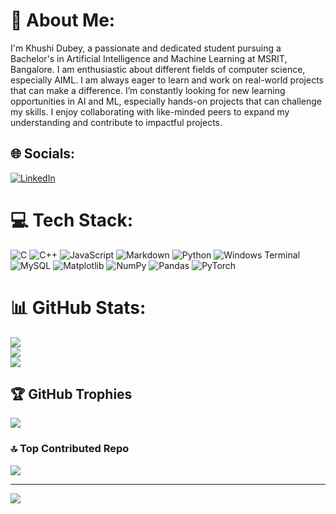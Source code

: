 # 💫 About Me:
I'm Khushi Dubey, a passionate and dedicated student pursuing a Bachelor's in Artificial Intelligence and Machine Learning at MSRIT, Bangalore. I am enthusiastic about different fields of computer science, especially AIML. I am always eager to learn and work on real-world projects that can make a difference.
I’m constantly looking for new learning opportunities in AI and ML, especially hands-on projects that can challenge my skills. I enjoy collaborating with like-minded peers to expand my understanding and contribute to impactful projects.


## 🌐 Socials:
[![LinkedIn](https://img.shields.io/badge/LinkedIn-%230077B5.svg?logo=linkedin&logoColor=white)](https://linkedin.com/in/www.linkedin.com/in/khushi-dubey-6a2aa5324) 

# 💻 Tech Stack:
![C](https://img.shields.io/badge/c-%2300599C.svg?style=plastic&logo=c&logoColor=white) ![C++](https://img.shields.io/badge/c++-%2300599C.svg?style=plastic&logo=c%2B%2B&logoColor=white) ![JavaScript](https://img.shields.io/badge/javascript-%23323330.svg?style=plastic&logo=javascript&logoColor=%23F7DF1E) ![Markdown](https://img.shields.io/badge/markdown-%23000000.svg?style=plastic&logo=markdown&logoColor=white) ![Python](https://img.shields.io/badge/python-3670A0?style=plastic&logo=python&logoColor=ffdd54) ![Windows Terminal](https://img.shields.io/badge/Windows%20Terminal-%234D4D4D.svg?style=plastic&logo=windows-terminal&logoColor=white) ![MySQL](https://img.shields.io/badge/mysql-4479A1.svg?style=plastic&logo=mysql&logoColor=white) ![Matplotlib](https://img.shields.io/badge/Matplotlib-%23ffffff.svg?style=plastic&logo=Matplotlib&logoColor=black) ![NumPy](https://img.shields.io/badge/numpy-%23013243.svg?style=plastic&logo=numpy&logoColor=white) ![Pandas](https://img.shields.io/badge/pandas-%23150458.svg?style=plastic&logo=pandas&logoColor=white) ![PyTorch](https://img.shields.io/badge/PyTorch-%23EE4C2C.svg?style=plastic&logo=PyTorch&logoColor=white)
# 📊 GitHub Stats:
![](https://github-readme-stats.vercel.app/api?username=khushidubeyokok&theme=dark&hide_border=false&include_all_commits=false&count_private=false)<br/>
![](https://github-readme-streak-stats.herokuapp.com/?user=khushidubeyokok&theme=dark&hide_border=false)<br/>
![](https://github-readme-stats.vercel.app/api/top-langs/?username=khushidubeyokok&theme=dark&hide_border=false&include_all_commits=false&count_private=false&layout=compact)

## 🏆 GitHub Trophies
![](https://github-profile-trophy.vercel.app/?username=khushidubeyokok&theme=radical&no-frame=false&no-bg=false&margin-w=4)

### 🔝 Top Contributed Repo
![](https://github-contributor-stats.vercel.app/api?username=khushidubeyokok&limit=5&theme=dark&combine_all_yearly_contributions=true)

---
[![](https://visitcount.itsvg.in/api?id=khushidubeyokok&icon=0&color=0)](https://visitcount.itsvg.in)
